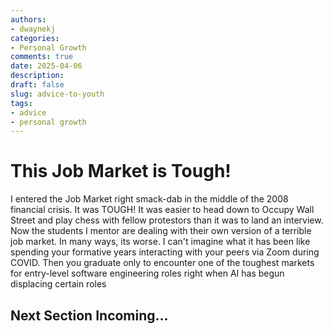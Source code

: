 ```yaml
---
authors:
- dwaynekj
categories:
- Personal Growth
comments: true
date: 2025-04-06
description: 
draft: false
slug: advice-to-youth
tags:
- advice
- personal growth
---
```


# This Job Market is Tough!

I entered the Job Market right smack-dab in the middle of the 2008 financial crisis. It was TOUGH! It was easier to head down to Occupy Wall Street and play chess with fellow protestors than it was to land an interview. Now the students I mentor are dealing with their own version of a terrible job market. In many ways, its worse. I can't imagine what it has been like spending your formative years interacting with your peers via Zoom during COVID. Then you graduate only to encounter one of the toughest markets for entry-level software engineering roles right when AI has begun displacing certain roles


## Next Section Incoming...
